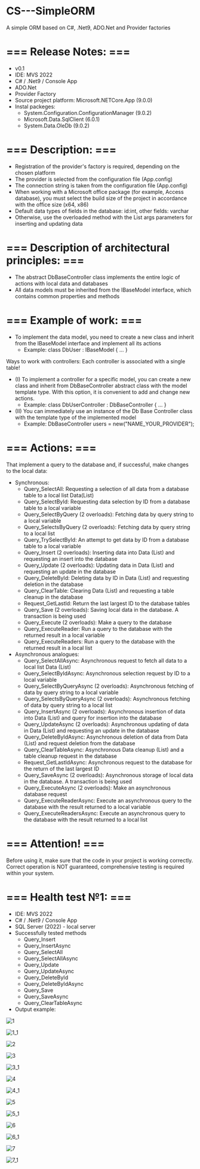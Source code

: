 # CS---SimpleORM
A simple ORM based on C#, .Net9, ADO.Net and Provider factories

=== Release Notes: ===
======================
- v0.1
- IDE: MVS 2022
- C# / .Net9 / Console App
- ADO.Net
- Provider Factory
- Source project platform: Microsoft.NETCore.App (9.0.0)
- Instal packeges:
  * System.Configuration.ConfigurationManager (9.0.2)
  * Microsoft.Data.SqlClient (6.0.1)
  * System.Data.OleDb (9.0.2)

=== Description: ===
======================
- Registration of the provider's factory is required, depending on the chosen platform
- The provider is selected from the configuration file (App.config)
- The connection string is taken from the configuration file (App.config)
- When working with a Microsoft office package (for example, Access database), you must select the build size of the project in accordance with the office size (x64, x86)
- Default data types of fields in the database: id:int, other fields: varchar
- Otherwise, use the overloaded method with the List<DbParametr> args parameters for inserting and updating data

=== Description of architectural principles: ===
======================
- The abstract DbBaseController class implements the entire logic of actions with local data and databases
- All data models must be inherited from the IBaseModel interface, which contains common properties and methods

=== Example of work: ===
======================
- To implement the data model, you need to create a new class and inherit from the IBaseModel interface and implement all its actions
  * Example: class DbUser : IBaseModel { ... }

Ways to work with controllers: Each controller is associated with a single table!
- (I) To implement a controller for a specific model, you can create a new class and inherit from DbBaseController abstract class with the model template type. With this option, it is convenient to add and change new actions.
  * Example: class DbUserController : DbBaseController <DbUser> { ... }
- (II) You can immediately use an instance of the Db Base Controller class with the template type of the implemented model
  * Example:  DbBaseController <DbUser> users = new("NAME_YOUR_PROVIDER");

=== Actions: ===
======================
That implement a query to the database and, if successful, make changes to the local data:
- Synchronous:
  * Query_SelectAll: Requesting a selection of all data from a database table to a local list Data(List<T>)
  * Query_SelectById: Requesting data selection by ID from a database table to a local variable
  * Query_SelectByQuery (2 overloads): Fetching data by query string to a local variable
  * Query_SelectsByQuery (2 overloads): Fetching data by query string to a local list
  * Query_TrySelectById: An attempt to get data by ID from a database table to a local variable
  * Query_Insert (2 overloads): Inserting data into Data (List<T>) and requesting an insert into the database
  * Query_Update (2 overloads): Updating data in Data (List<T>) and requesting an update in the database
  * Query_DeleteById: Deleting data by ID in Data (List<T>) and requesting deletion in the database
  * Query_ClearTable: Clearing Data (List<T>) and requesting a table cleanup in the database
  * Request_GetLastId: Return the last largest ID to the database tables
  * Query_Save (2 overloads): Saving local data in the database. A transaction is being used
  * Query_Execute (2 overloads): Make a query to the database
  * Query_ExecuteReader: Run a query to the database with the returned result in a local variable
  * Query_ExecuteReaders: Run a query to the database with the returned result in a local list
- Asynchronous analogues:
  * Query_SelectAllAsync: Asynchronous request to fetch all data to a local list Data (List<T>)
  * Query_SelectByIdAsync: Asynchronous selection request by ID to a local variable
  * Query_SelectByQueryAsync (2 overloads): Asynchronous fetching of data by query string to a local variable
  * Query_SelectsByQueryAsync (2 overloads): Asynchronous fetching of data by query string to a local list
  * Query_InsertAsync (2 overloads): Asynchronous insertion of data into Data (List<T>) and query for insertion into the database
  * Query_UpdateAsync (2 overloads): Asynchronous updating of data in Data (List<T>) and requesting an update in the database
  * Query_DeleteByIdAsync: Asynchronous deletion of data from Data (List<T>) and request deletion from the database
  * Query_ClearTableAsync: Asynchronous Data cleanup (List<T>) and a table cleanup request in the database
  * Request_GetLastIdAsync: Asynchronous request to the database for the return of the last largest ID
  * Query_SaveAsync (2 overloads): Asynchronous storage of local data in the database. A transaction is being used
  * Query_ExecuteAsync (2 overloads): Make an asynchronous database request
  * Query_ExecuteReaderAsync: Execute an asynchronous query to the database with the result returned to a local variable
  * Query_ExecuteReadersAsync: Execute an asynchronous query to the database with the result returned to a local list

=== Attention! ===
======================
Before using it, make sure that the code in your project is working correctly. Correct operation is NOT guaranteed, comprehensive testing is required within your system.

=== Health test №1: ===
======================
- IDE: MVS 2022
- C# / .Net9 / Console App
- SQL Server (2022) - local server
- Successfully tested methods
  - Query_Insert
  - Query_InsertAsync
  - Query_SelectAll
  - Query_SelectAllAsync
  - Query_Update
  - Query_UpdateAsync
  - Query_DeleteById
  - Query_DeleteByIdAsync
  - Query_Save
  - Query_SaveAsync
  - Query_ClearTableAsync
 - Output example:

![1](https://github.com/user-attachments/assets/bcc598f7-0fe8-413f-8da3-dedd96e1593d)

![1_1](https://github.com/user-attachments/assets/a1d49c8a-a2fb-40b1-95ff-75a009997ebf)

![2](https://github.com/user-attachments/assets/59a01924-ef07-4893-9814-de745d932c11)
   
![3](https://github.com/user-attachments/assets/785c2bca-3d0d-4970-8ae5-c206af7ada74)

![3_1](https://github.com/user-attachments/assets/e4a94e35-c7ab-4c3f-b5ff-509be4975af6)

![4](https://github.com/user-attachments/assets/1836eb39-e95c-44e4-98e1-2d50025a1f8a)

![4_1](https://github.com/user-attachments/assets/4a15c50a-0858-416f-87ff-d0a0a2709e2f)

![5](https://github.com/user-attachments/assets/2bbeb5f2-f2e1-409b-89c0-ade29cf2d8a0)

![5_1](https://github.com/user-attachments/assets/e499d78b-ce1c-400d-badc-d3b9cdc66bd3)

![6](https://github.com/user-attachments/assets/1f7db1bc-b35a-4682-9c62-d03ab76f06de)

![6_1](https://github.com/user-attachments/assets/8852899e-999c-4e62-ba03-88cdd4e410c7)

![7](https://github.com/user-attachments/assets/3c80562c-9437-47ec-a99e-45972ef08b67)

![7_1](https://github.com/user-attachments/assets/10e27a15-6d82-4e2a-b800-0883056d35d6)
